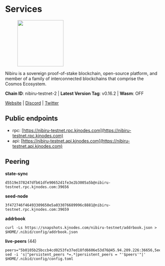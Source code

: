 # Services

<figure><img src="https://raw.githubusercontent.com/kj89/testnet_manuals/main/pingpub/logos/nibiru.png" width="150" alt=""><figcaption></figcaption></figure>

Nibiru is a sovereign proof-of-stake blockchain, open-source platform,  and member of a family of interconnected blockchains that comprise the Cosmos Ecosystem.

**Chain ID**: nibiru-testnet-2 | **Latest Version Tag**: v0.16.2 | **Wasm**: OFF

[Website](https://nibiru.fi) | [Discord](https://discord.gg/nibiru) | [Twitter](https://twitter.com/NibiruChain)


## Public endpoints

* rpc: [https://nibiru-testnet.rpc.kjnodes.com](https://nibiru-testnet.rpc.kjnodes.com)
* api: [https://nibiru-testnet.api.kjnodes.com](https://nibiru-testnet.api.kjnodes.com)

## Peering

**state-sync**

```
d5519e378247dfb61dfe90652d1fe3e2b3005a5b@nibiru-testnet.rpc.kjnodes.com:39656
```

**seed-node**

```
3f472746f46493309650e5a033076689996c8881@nibiru-testnet.rpc.kjnodes.com:39659
```

**addrbook**
```
curl -Ls https://snapshots.kjnodes.com/nibiru-testnet/addrbook.json > $HOME/.nibid/config/addrbook.json
```

**live-peers** (44)
```
peers="5b0105b25bccb4cd0253fe37ed18fd6606e53d76@45.94.209.226:36656,5eecfdf089428a5a8e52d05d18aae1ad8503d14c@65.108.141.109:19656,a575313137ddc0dae09fc79ad5558f2ca25867af@199.175.98.114:26656,cfb22051566ce1eb7b81a9e83a06ed34f711859f@185.252.235.22:26656,d5519e378247dfb61dfe90652d1fe3e2b3005a5b@65.109.68.190:39656,9ca622adcf1ef0e7348551d4f79268f706cd3a88@65.108.195.235:36656,794f2f7e5bb4e9b1e7e752c3d7df76a8db824151@65.109.30.12:61756,858ddaf58e566918591802ba04ce3647c5b01707@65.109.106.91:15656,5b38a5b453dd532b280aeb6ad05383ea4e22171f@138.197.183.235:26656,756a7ac7c297a6b0c5015501ad7ad484867c8c96@213.246.39.53:26656,5ef59d8905bbd2bff62e06c391bfcccd5b4f23a9@188.34.202.151:26656,706d1fddbd94737ce4d761201791e61085e7c9be@185.135.137.234:26656,5c30c7e8240f2c4108822020ae95d7b5da727e54@65.108.75.107:19656,ab0749012b43240d8c36fb3c65284db1b2f52784@5.161.101.185:26656,e644ab1a5ee7f92b3f24a0066a8bb97393d29a8f@49.12.218.145:26656,ab5a794451f4b19055300f692160f4f20d55a891@82.208.21.81:26656,a2d82d25353376b74df2985f3442029470c1e1e7@5.161.148.133:26656,ece3d4c824e8a66321167153efda857e138b8e50@35.230.38.30:26656,12713bf935ea2f1f74aa2e19bba2fa2f27d69c7e@194.60.201.124:26656,cf95f8260e22093d1e356222afe21a4a07993b19@176.57.150.209:26656,93137cb574b5d6bd6fdb60e6c8164a08c1516081@209.126.8.192:26656,848c863ca9d376d608eaf074abf5ddd2b91f8bef@103.104.75.218:40656,528ac8cfeefadd4d66d87118ae0dae4db1d1d14e@173.249.14.243:26656,05e9375c54a4c6a4918b7e2bf5de272c6303504c@2.58.82.216:26656,f0fc550ade0f29b8ae91e9a8b45aec0b9fd81c7e@185.135.137.211:26656,f25fe90abaa1185200e2430404951bd5d17ebbde@185.213.27.177:26656,719e5c2c79f027c65514d70e0f08d754119a6f0c@45.10.154.246:26656,d4951ff2aa4fd474be218f25c6225aa279ba325e@185.187.169.9:26656,83cbd87e7bbd6afe8ac5359fe9258bef2f79cec2@144.202.124.242:26656,3f3bad0e971333159fdaebe7a91cedfd26a8c710@217.76.62.24:26656,35076f693552965209a9414ae4b9291041ff934d@119.3.167.47:26656,c51594d9842de3569c2d440fcefc7a66b2541191@199.175.98.111:36656,d2611e8f4ebd5fb03ff163118eeb9b4c195c6c26@159.69.72.247:22656,382ae7d147e493a52b9a3bc9bff5fa4d09f9e13c@141.95.102.233:39656,9eab5c23e70de989e8d0531502b7c7136d90face@78.25.145.168:26656,2f47c1cb7328158465ee5b341943791ec46395cd@75.119.137.234:39656,65f411ad7835f726fb7e804dedebc5e2a00e5dcb@84.46.255.181:26656,9d38b8775ab86522f0ea4e2610071c5ae4ccfa51@80.241.211.236:26656,1da25ffecd62d31e66736b0f8df09a1f24a934b9@159.203.63.115:26656,b9e0d1cfa8e33b8c22a814a55c20265dd699f29d@167.86.81.116:26656,062c91e5ce1fd67659ea2b442cea79cd648cf10a@51.91.144.243:26656,6424cca86f9b6b742516729652883ce12df8f793@66.94.115.254:39656,be50e4505596df166f1e28e22fe49d0b49651eb5@178.121.130.179:12656,f841d8919cc0bde1cc105a3d0421550bb4c23e53@149.28.80.115:26656"
sed -i 's|^persistent_peers *=.*|persistent_peers = "'$peers'"|' $HOME/.nibid/config/config.toml
```
